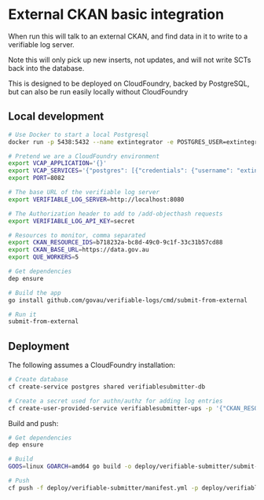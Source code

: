# External CKAN basic integration

When run this will talk to an external CKAN, and find data in it to write to a verifiable log server.

Note this will only pick up new inserts, not updates, and will not write SCTs back into the database.

This is designed to be deployed on CloudFoundry, backed by PostgreSQL, but can also be run easily locally without CloudFoundry

## Local development

```bash
# Use Docker to start a local Postgresql
docker run -p 5438:5432 --name extintegrator -e POSTGRES_USER=extintegrator -e POSTGRES_PASSWORD=extintegrator -d postgres

# Pretend we are a CloudFoundry environment
export VCAP_APPLICATION='{}'
export VCAP_SERVICES='{"postgres": [{"credentials": {"username": "extintegrator", "host": "localhost", "password": "extintegrator", "name": "extintegrator", "port": 5438}, "tags": ["postgres"]}]}'
export PORT=8082

# The base URL of the verifiable log server
export VERIFIABLE_LOG_SERVER=http://localhost:8080

# The Authorization header to add to /add-objecthash requests
export VERIFIABLE_LOG_API_KEY=secret

# Resources to monitor, comma separated
export CKAN_RESOURCE_IDS=b718232a-bc8d-49c0-9c1f-33c31b57cd88
export CKAN_BASE_URL=https://data.gov.au
export QUE_WORKERS=5

# Get dependencies
dep ensure

# Build the app
go install github.com/govau/verifiable-logs/cmd/submit-from-external

# Run it
submit-from-external
```

## Deployment

The following assumes a CloudFoundry installation:

```bash
# Create database
cf create-service postgres shared verifiablesubmitter-db

# Create a secret used for authn/authz for adding log entries
cf create-user-provided-service verifiablesubmitter-ups -p '{"CKAN_RESOURCE_IDS":"b718232a-bc8d-49c0-9c1f-33c31b57cd88","CKAN_BASE_URL":"https://data.gov.au","QUE_WORKERS":"10","VERIFIABLE_LOG_SERVER":"https://verifiable-logs.apps.y.cld.gov.au","VERIFIABLE_LOG_API_KEY":"secret"}'
```

Build and push:

```bash
# Get dependencies
dep ensure

# Build
GOOS=linux GOARCH=amd64 go build -o deploy/verifiable-submitter/submit-from-external cmd/submit-from-external/main-submit-from-external.go

# Push
cf push -f deploy/verifiable-submitter/manifest.yml -p deploy/verifiable-submitter
```
